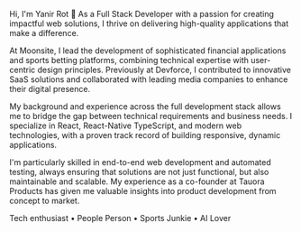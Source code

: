 Hi, I'm Yanir Rot 👋
As a Full Stack Developer with a passion for creating impactful web solutions, I thrive on delivering high-quality applications that make a difference.

At Moonsite, I lead the development of sophisticated financial applications and sports betting platforms, combining technical expertise with user-centric design principles. Previously at Devforce, I contributed to innovative SaaS solutions and collaborated with leading media companies to enhance their digital presence.

My background and experience across the full development stack allows me to bridge the gap between technical requirements and business needs. I specialize in React, React-Native TypeScript, and modern web technologies, with a proven track record of building responsive, dynamic applications.

I'm particularly skilled in end-to-end web development and automated testing, always ensuring that solutions are not just functional, but also maintainable and scalable. My experience as a co-founder at Tauora Products has given me valuable insights into product development from concept to market.

Tech enthusiast • People Person • Sports Junkie • AI Lover
